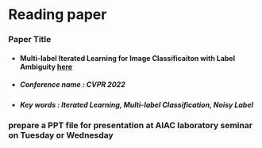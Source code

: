 # Reading paper

### Paper Title
 - #### Multi-label Iterated Learning for Image Classificaiton with Label Ambiguity [here](https://openaccess.thecvf.com/content/CVPR2022/html/Rajeswar_Multi-Label_Iterated_Learning_for_Image_Classification_With_Label_Ambiguity_CVPR_2022_paper.html)
 - ##### Conference name : CVPR 2022
 - ##### Key words : Iterated Learning, Multi-label Classification, Noisy Label


### prepare a PPT file for presentation at AIAC laboratory seminar on Tuesday or Wednesday
